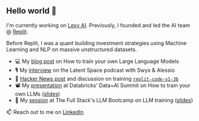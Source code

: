 ## Hello world 👋

<!--
**shabani1/shabani1** is a ✨ _special_ ✨ repository because its `README.md` (this file) appears on your GitHub profile.

Here are some ideas to get you started:

- 🔭 I’m currently working on ...
- 🌱 I’m currently learning ...
- 👯 I’m looking to collaborate on ...
- 🤔 I’m looking for help with ...
- 💬 Ask me about ...
- 📫 How to reach me: ...
- 😄 Pronouns: ...
- ⚡ Fun fact: ...
-->

I'm currently working on [Lexy AI](https://getlexy.com/). Previously, I founded and led the AI team @ [Replit](https://replit.com/). 

Before Replit, I was a quant building investment strategies using Machine Learning and NLP on massive unstructured datasets.

- 💻 My [blog post](https://blog.replit.com/llm-training) on How to train your own Large Language Models
- 🎙️ My [interview](https://www.latent.space/p/reza-shabani) on the Latent Space podcast with Swyx & Alessio
- 📰 [Hacker News post](https://news.ycombinator.com/item?id=35803435) and discussion on training [`replit-code-v1-3b`](https://huggingface.co/replit/replit-code-v1-3b)
- 📽️ My [presentation](https://www.youtube.com/watch?v=5qlLJrv_q-Q) at Databricks' Data+AI Summit on How to train your own LLMs ([slides](https://docs.google.com/presentation/d/1fU8R8bjUl1FBRjfoQkq300VN3NO_zXuw6oqlvGsLz1o/edit?usp=sharing))
- 🥾 My [session](https://youtu.be/roEKOzxilq4?si=B77NfETnCqQs3l6F) at The Full Stack's LLM Bootcamp on LLM training ([slides](https://docs.google.com/presentation/d/13yrWx4eSLkne8d0s9iIqTEBWr8wRgG9nBdmSHLIOu84/edit?usp=sharing))

📫  Reach out to me on [LinkedIn](https://www.linkedin.com/in/reza-sh)
